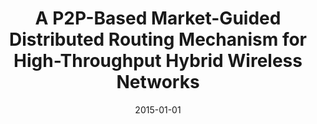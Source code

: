 ---
title: "A P2P-Based Market-Guided Distributed Routing Mechanism for High-Throughput Hybrid Wireless Networks"
collection: publications
permalink: /publication/2015-01-01-A-P2P-Based-Market-Guided-Distributed-Routing-Mechanism-for-High-Throughput-Hybrid-Wireless-Networks
pubtype: journal
date: 2015-01-01
venue: 'IEEE Transactions on Mobile Computing'
authors:  Haiying Shen,  Ze Li,  Lei Yu
citation: ' Haiying Shen,  Ze Li,  Lei Yu, &quot;A P2P-Based Market-Guided Distributed Routing Mechanism for High-Throughput Hybrid Wireless Networks.&quot; IEEE Transactions on Mobile Computing, 2015.'
---